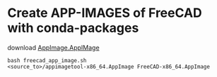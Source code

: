 # Create APP-IMAGES of FreeCAD with conda-packages

download [AppImage.AppIMage](https://github.com/probonopd/AppImageKit/releases)

```
bash freecad_app_image.sh
<source_to>/appimagetool-x86_64.AppImage FreeCAD-x86_64.AppImage
```